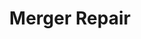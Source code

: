 ---
title:  "Merger Repair"
categories: [Oversight-and-Event-Driven-Expertise]
intro: Bringing back the underperforming integration efforts on track and realization of business integration goals.
---
